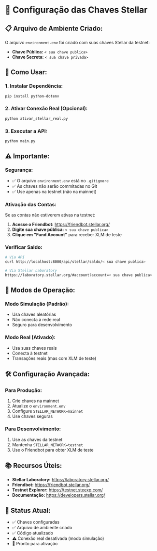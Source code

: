 # 🔐 Configuração das Chaves Stellar

## 📋 **Arquivo de Ambiente Criado:**

O arquivo `environment.env` foi criado com suas chaves Stellar da testnet:

- **Chave Pública:** `< sua chave publica>`
- **Chave Secreta:** `< sua chave privada>`

## 🚀 **Como Usar:**

### **1. Instalar Dependência:**
```bash
pip install python-dotenv
```

### **2. Ativar Conexão Real (Opcional):**
```bash
python ativar_stellar_real.py
```

### **3. Executar a API:**
```bash
python main.py
```

## ⚠️ **Importante:**

### **Segurança:**
- ✅ O arquivo `environment.env` está no `.gitignore`
- ✅ As chaves não serão commitadas no Git
- ✅ Use apenas na testnet (não na mainnet)

### **Ativação das Contas:**
Se as contas não estiverem ativas na testnet:

1. **Acesse o Friendbot:** https://friendbot.stellar.org/
2. **Digite sua chave pública:** `< sua chave publica>`
3. **Clique em "Fund Account"** para receber XLM de teste

### **Verificar Saldo:**
```bash
# Via API
curl http://localhost:8000/api/stellar/saldo/< sua chave publica>

# Via Stellar Laboratory
https://laboratory.stellar.org/#account?account=< sua chave publica>
```

## 🔄 **Modos de Operação:**

### **Modo Simulação (Padrão):**
- Usa chaves aleatórias
- Não conecta à rede real
- Seguro para desenvolvimento

### **Modo Real (Ativado):**
- Usa suas chaves reais
- Conecta à testnet
- Transações reais (mas com XLM de teste)

## 🛠️ **Configuração Avançada:**

### **Para Produção:**
1. Crie chaves na mainnet
2. Atualize o `environment.env`
3. Configure `STELLAR_NETWORK=mainnet`
4. Use chaves seguras

### **Para Desenvolvimento:**
1. Use as chaves da testnet
2. Mantenha `STELLAR_NETWORK=testnet`
3. Use o Friendbot para obter XLM de teste

## 📚 **Recursos Úteis:**

- **Stellar Laboratory:** https://laboratory.stellar.org/
- **Friendbot:** https://friendbot.stellar.org/
- **Testnet Explorer:** https://testnet.steexp.com/
- **Documentação:** https://developers.stellar.org/

## 🎯 **Status Atual:**

- ✅ Chaves configuradas
- ✅ Arquivo de ambiente criado
- ✅ Código atualizado
- ⚠️ Conexão real desativada (modo simulação)
- 🔄 Pronto para ativação
